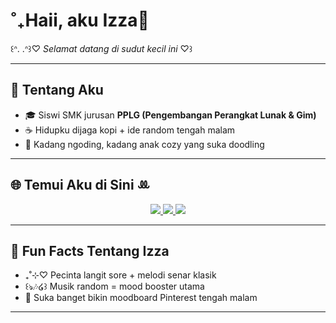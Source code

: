 # ˚₊Haii, aku Izza🌷   

꒰ᐢ. .ᐢ꒱♡ *Selamat datang di sudut kecil ini* ♡꒱   

---

## 🧸 Tentang Aku  
- 🎓 Siswi SMK jurusan **PPLG (Pengembangan Perangkat Lunak & Gim)**  
- ☕ Hidupku dijaga kopi + ide random tengah malam  
- 🐰 Kadang ngoding, kadang anak cozy yang suka doodling   

---

## 🌐 Temui Aku di Sini ꔛ  
<p align="center">
  <a href="https://instagram.com/izzasza_" target="_blank"> 
    <img src="https://img.shields.io/badge/Instagram-ffdce5?style=for-the-badge&logo=instagram&logoColor=%23E4405F"/>
  </a>
  <a href="https://youtube.com/@zaethers" target="_blank"> 
    <img src="https://img.shields.io/badge/YouTube-ffe2e2?style=for-the-badge&logo=youtube&logoColor=%23FF0000"/>
  </a>
  <a href="https://pinterest.com/izzasza_" target="_blank"> 
    <img src="https://img.shields.io/badge/Pinterest-ffe4ec?style=for-the-badge&logo=pinterest&logoColor=%23BD081C"/>
  </a>
</p>  

---

## 🐾 Fun Facts Tentang Izza
- ₊˚⊹♡ Pecinta langit sore + melodi senar klasik
- ꒰ঌ🎶໒꒱ Musik random = mood booster utama  
- 🌷 Suka banget bikin moodboard Pinterest tengah malam  

---



